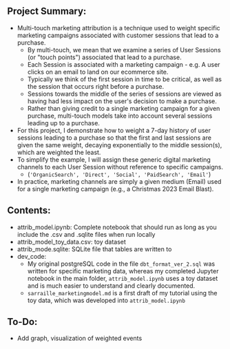 ## Project Summary:
- Multi-touch marketing attribution is a technique used to weight specific marketing campaigns associated with customer sessions that lead to a purchase.
    - By multi-touch, we mean that we examine a series of User Sessions (or "touch points") associated that lead to a purchase.
    - Each Session is associated with a marketing campaign - e.g. A user clicks on an email to land on our ecommerce site.
    - Typically we think of the first session in time to be critical, as well as the session that occurs right before a purchase.
    - Sessions towards the middle of the series of sessions are viewed as having had less impact on the user's decision to make a purchase.
    - Rather than giving credit to a single marketing campaign for a given purchase, multi-touch models take into account several sessions leading up to a purchase.
- For this project, I demonstrate how to weight a 7-day history of user sessions leading to a purchase so that the first and last sessions are given the same weight, decaying exponentially to the middle session(s), which are weighted the least.
- To simplify the example, I will assign these generic digital marketing channels to each User Session without reference to specific campaigns.
    - (`'OrganicSearch', 'Direct', 'Social', 'PaidSearch', 'Email'`)
- In practice, marketing channels are simply a given medium (Email) used for a single marketing campaign (e.g., a Christmas 2023 Email Blast).

## Contents:
- attrib_model.ipynb: Complete notebook that should run as long as you include the .csv and .sqlite files when run locally
- attrib_model_toy_data.csv: toy dataset
- attrib_mode.sqlite: SQLite file that tables are written to
- dev_code: 
  - My original postgreSQL code in the file `dbt_format_ver_2.sql` was written for specific marketing data, whereas my completed Jupyter notebook in the main folder, `attrib_model.ipynb` uses a toy dataset and is much easier to understand and clearly documented.
  - `sarraille_marketingmodel.md` is a first draft of my tutorial using the toy data, which was developed into `attrib_model.ipynb`

## To-Do:
- Add graph, visualization of weighted events
